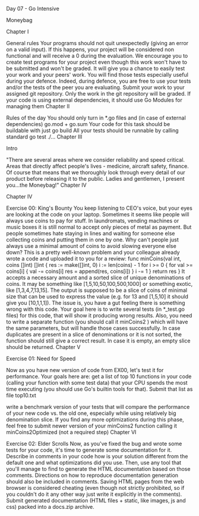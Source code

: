Day 07 - Go Intensive

Moneybag

Chapter I

General rules
Your programs should not quit unexpectedly (giving an error on a valid input). If this
happens, your project will be considered non functional and will receive a 0 during the
evaluation.
We encourage you to create test programs for your project even though this work
won't have to be submitted and won't be graded. It will give you a chance to easily
test your work and your peers' work. You will find those tests especially useful during
your defence. Indeed, during defence, you are free to use your tests and/or the tests
of the peer you are evaluating.
Submit your work to your assigned git repository. Only the work in the git repository
will be graded.
If your code is using external dependencies, it should use Go Modules for managing
them
Chapter II

Rules of the day
You should only turn in *.go files and (in case of external dependencies) go.mod +
go.sum
Your code for this task should be buildable with just go build
All your tests should be runnable by calling standard go test ./...
Chapter III

Intro

"There are several areas where we consider reliability and speed critical. Areas that
directly affect people's lives - medicine, aircraft safety, finance. Of course that means that
we thoroughly look through every detail of our product before releasing it to the public.
Ladies and gentlemen, I present you...the Moneybag!"
Chapter IV

Chapter IV

Exercise 00: King's Bounty
You keep listening to CEO's voice, but your eyes are looking at the code on your laptop.
Sometimes it seems like people will always use coins to pay for stuff. In laundromats,
vending machines or music boxes it is still normal to accept only pieces of metal as
payment. But people sometimes hate staying in lines and waiting for someone else
collecting coins and putting them in one by one. Why can't people just always use a
minimal amount of coins to avoid slowing everyone else down?
This is a pretty well-known problem and your colleague already wrote a code and
uploaded it to you for a review:
func minCoins(val int, coins []int) []int {
res := make([]int, 0)
i := len(coins) - 1
for i >= 0 {
for val >= coins[i] {
val -= coins[i]
res = append(res, coins[i])
}
i -= 1
}
return res
}
It accepts a necessary amount and a sorted slice of unique denominations of coins. It may
be something like [1,5,10,50,100,500,1000] or something exotic, like [1,3,4,7,13,15]. The
output is supposed to be a slice of coins of minimal size that can be used to express the
value (e.g. for 13 and [1,5,10] it should give you [10,1,1,1]).
The issue is, you have a gut feeling there is something wrong with this code. Your goal
here is to write several tests (in *_test.go files) for this code, that will show it producing
wrong results. Also, you need to write a separate function (you should call it minCoins2 )
which will have the same parameters, but will handle those cases successfully. In case
duplicates are present in a slice of denominations or it is not sorted, the function should
still give a correct result. In case it is empty, an empty slice should be returned.
Chapter V

Exercise 01: Need for Speed

Now as you have new version of code from EX00, let's test it for performance. Your goals
here are:
get a list of top 10 functions in your code (calling your function with some test data)
that your CPU spends the most time executing (you should use Go's builtin tools for
that). Submit that list as file top10.txt

write a benchmark version of your tests that will compare the performance of your
new code vs. the old one, especially while using relatively big denomination slice. If
you find any more optimizations during this phase, feel free to submit newer version
of your minCoins2 function calling it minCoins2Optimized (not a required step)
Chapter VI

Exercise 02: Elder Scrolls
Now, as you've fixed the bug and wrote some tests for your code, it's time to generate
some documentation for it. Describe in comments in your code how is your solution
different from the default one and what optimizations did you use. Then, use any tool that
you'll manage to find to generate the HTML documentation based on those comments.
Directions on how to reproduce documentation generation should also be included in
comments. Saving HTML pages from the web browser is considered cheating (even
though not strictly prohibited, so if you couldn't do it any other way just write it explicitly
in the comments).
Submit generated documentation (HTML files + static, like images, js and css) packed into
a docs.zip archive.